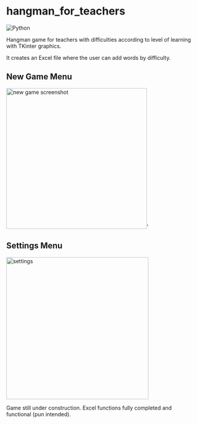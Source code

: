 # hangman_for_teachers
![Python](https://img.shields.io/badge/python-3670A0?style=for-the-badge&logo=python&logoColor=ffdd54)

Hangman game for teachers with difficulties according to level of learning with TKinter graphics.

It creates an Excel file where the user can add words by difficulty.

## New Game Menu
<img width="372" alt="new game screenshot" src="https://user-images.githubusercontent.com/25702508/206854961-c8c97010-f71c-4ab8-b7d5-c83acdc1b952.png">'

## Settings Menu
<img width="376" alt="settings" src="https://user-images.githubusercontent.com/25702508/206855130-49b24b92-9c9d-49df-ad53-e38a3bed8577.png">

Game still under construction. Excel functions fully completed and functional (pun intended).
